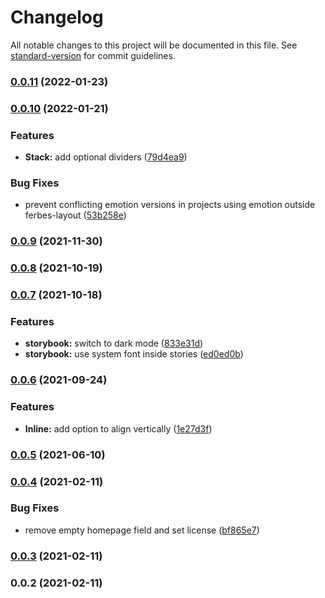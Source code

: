 # Changelog

All notable changes to this project will be documented in this file. See [standard-version](https://github.com/conventional-changelog/standard-version) for commit guidelines.

### [0.0.11](https://github.com/mortzmortz/ferbes-layout/compare/v0.0.10...v0.0.11) (2022-01-23)

### [0.0.10](https://github.com/mortzmortz/ferbes-layout/compare/v0.0.9...v0.0.10) (2022-01-21)


### Features

* **Stack:** add optional dividers ([79d4ea9](https://github.com/mortzmortz/ferbes-layout/commit/79d4ea9fce5d3b752660e3b75c890be2df3fe1a6))


### Bug Fixes

* prevent conflicting emotion versions in projects using emotion outside ferbes-layout ([53b258e](https://github.com/mortzmortz/ferbes-layout/commit/53b258eeaa8d315b611b8b87110d20a7c229f2e7))

### [0.0.9](https://github.com/mortzmortz/ferbes-layout/compare/v0.0.8...v0.0.9) (2021-11-30)

### [0.0.8](https://github.com/mortzmortz/ferbes-layout/compare/v0.0.7...v0.0.8) (2021-10-19)

### [0.0.7](https://github.com/mortzmortz/ferbes-layout/compare/v0.0.6...v0.0.7) (2021-10-18)


### Features

* **storybook:** switch to dark mode ([833e31d](https://github.com/mortzmortz/ferbes-layout/commit/833e31dca245ef297dc706e260a8c59ca8432dde))
* **storybook:** use system font inside stories ([ed0ed0b](https://github.com/mortzmortz/ferbes-layout/commit/ed0ed0b7f149cecefa5876f3d358eddfb1e847e8))

### [0.0.6](https://github.com/mortzmortz/ferbes-layout/compare/v0.0.5...v0.0.6) (2021-09-24)


### Features

* **Inline:** add option to align vertically ([1e27d3f](https://github.com/mortzmortz/ferbes-layout/commit/1e27d3f1afa00318926dceeed314149a12cfd0ab))

### [0.0.5](https://github.com/mortzmortz/ferbes-layout/compare/v0.0.4...v0.0.5) (2021-06-10)

### [0.0.4](https://github.com/mortzmortz/ferbes-layout/compare/v0.0.3...v0.0.4) (2021-02-11)


### Bug Fixes

* remove empty homepage field and set license ([bf865e7](https://github.com/mortzmortz/ferbes-layout/commit/bf865e7fd796321789a9efbce60c6b3a0f518548))

### [0.0.3](https://github.com/mortzmortz/ferbes-layout/compare/v0.0.2...v0.0.3) (2021-02-11)

### 0.0.2 (2021-02-11)
